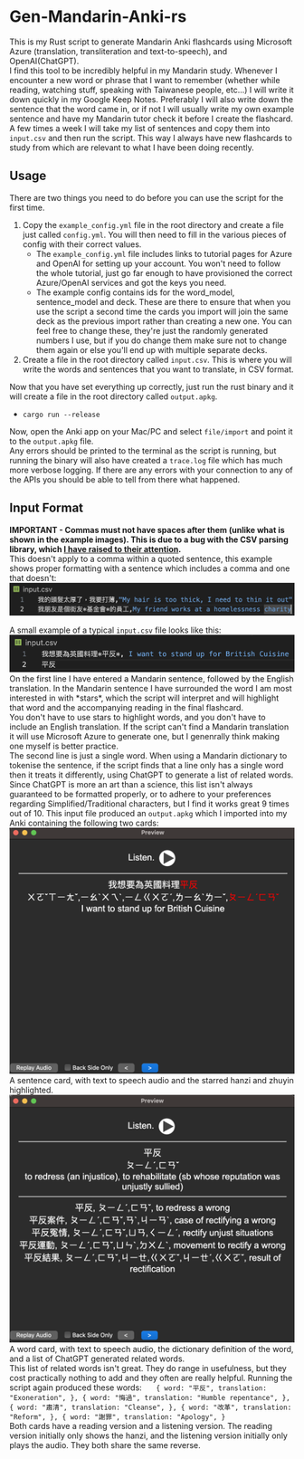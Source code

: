 # Gen-Mandarin-Anki-rs
This is my Rust script to generate Mandarin Anki flashcards using Microsoft Azure (translation, transliteration and text-to-speech), and OpenAI(ChatGPT).  
I find this tool to be incredibly helpful in my Mandarin study. Whenever I encounter a new word or phrase that I want to remember (whether while reading, watching stuff, speaking with Taiwanese people, etc...) I will write it down quickly in my Google Keep Notes. Preferably I will also write down the sentence that the word came in, or if not I will usually write my own example sentence and have my Mandarin tutor check it before I create the flashcard.  
A few times a week I will take my list of sentences and copy them into `input.csv` and then run the script. This way I always have new flashcards to study from which are relevant to what I have been doing recently.
## Usage
There are two things you need to do before you can use the script for the first time.  
1. Copy the `example_config.yml` file in the root directory and create a file just called `config.yml`. You will then need to fill in the various pieces of config with their correct values.  
    - The `example_config.yml` file includes links to tutorial pages for Azure and OpenAI for setting up your account. You won't need to follow the whole tutorial, just go far enough to have provisioned the correct Azure/OpenAI services and got the keys you need.  
    - The example config contains ids for the word_model, sentence_model and deck. These are there to ensure that when you use the script a second time the cards you import will join the same deck as the previous import rather than creating a new one. You can feel free to change these, they're just the randomly generated numbers I use, but if you do change them make sure not to change them again or else you'll end up with multiple separate decks.
2. Create a file in the root directory called `input.csv`. This is where you will write the words and sentences that you want to translate, in CSV format.  

Now that you have set everything up correctly, just run the rust binary and it will create a file in the root directory called `output.apkg`.
- `cargo run --release`  

Now, open the Anki app on your Mac/PC and select `file/import` and point it to the `output.apkg` file.  
Any errors should be printed to the terminal as the script is running, but running the binary will also have created a `trace.log` file which has much more verbose logging. If there are any errors with your connection to any of the APIs you should be able to tell from there what happened.
## Input Format
**IMPORTANT - Commas must not have spaces after them (unlike what is shown in the example images). This is due to a bug with the CSV parsing library, which [I have raised to their attention](https://github.com/BurntSushi/rust-csv/issues/337).**  
This doesn't apply to a comma within a quoted sentence, this example shows proper formatting with a sentence which includes a comma and one that doesn't:
![better input file](/images/example_input_proper_formatting.png)

A small example of a typical `input.csv` file looks like this:
![example input file](/images/example_input.png)
On the first line I have entered a Mandarin sentence, followed by the English translation. In the Mandarin sentence I have surrounded the word I am most interested in with \*stars\*, which the script will interpret and will highlight that word and the accompanying reading in the final flashcard.  
You don't have to use stars to highlight words, and you don't have to include an English translation. If the script can't find a Mandarin translation it will use Microsoft Azure to generate one, but I genenrally think making one myself is better practice.  
The second line is just a single word. When using a Mandarin dictionary to tokenise the sentence, if the script finds that a line only has a single word then it treats it differently, using ChatGPT to generate a list of related words. Since ChatGPT is more an art than a science, this list isn't always guaranteed to be formatted properly, or to adhere to your preferences regarding Simplified/Traditional characters, but I find it works great 9 times out of 10.
This input file produced an `output.apkg` which I imported into my Anki containing the following two cards:
![example sentence output](/images/example_sentence_output.png)
A sentence card, with text to speech audio and the starred hanzi and zhuyin highlighted.
![example word output](/images/example_word_output.png)
A word card, with text to speech audio, the dictionary definition of the word, and a list of ChatGPT generated related words.  
This list of related words isn't great. They do range in usefulness, but they cost practically nothing to add and they often are really helpful. Running the script again produced these words:
`   {
        word: "平反",
        translation: "Exoneration",
    },
    {
        word: "悔過",
        translation: "Humble repentance",
    },
    {
        word: "肅清",
        translation: "Cleanse",
    },
    {
        word: "改革",
        translation: "Reform",
    },
    {
        word: "謝罪",
        translation: "Apology",
    }`  
Both cards have a reading version and a listening version. The reading version initially only shows the hanzi, and the listening version initially only plays the audio. They both share the same reverse.